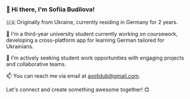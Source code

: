 ### 👋 Hi there, I'm Sofiia Budilova!

🇺🇦 Originally from Ukraine, currently residing in Germany for 2 years.

🔭 I'm a third-year university student currently working on coursework, developing a cross-platform app for learning German tailored for Ukrainians.

🤔 I'm actively seeking student work opportunities with engaging projects and collaborative teams.

📫 You can reach me via email at avolidub@gmail.com.

Let's connect and create something awesome together! 😊




<!-- ### Hi there, I am Sofiia Budilova 👋
🇺🇦 I am from Ukraine, live in Germany for 2 years\

🔭 I’m currently working on coursework which is an cross-platform app for learning German for Ukrainians and am a third-year university student\
🤔 I’m looking for student work with interesting projects and people\
📫 How to reach me: write an email to [`avolidub@gmail.com`](mailto:avolidub@gmail.com)
-->

<!--
**koejdga/koejdga** is a ✨ _special_ ✨ repository because its `README.md` (this file) appears on your GitHub profile.

Here are some ideas to get you started:

- 🔭 I’m currently working on ...
- 🌱 I’m currently learning ...
- 👯 I’m looking to collaborate on ...
- 🤔 I’m looking for help with ...
- 💬 Ask me about ...
- 📫 How to reach me: ...
- 😄 Pronouns: ...
- ⚡ Fun fact: ...
-->
